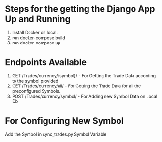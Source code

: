 # Steps for the getting the Django App Up and Running
1. Install Docker on local.
2. run docker-compose build
3. run docker-compose up

# Endpoints Available
1. GET /Trades/currency/{symbol}/ - For Getting the Trade Data according to the symbol provided
2. GET /Trades/currency/all/ - For Getting the Trade Data for all the preconfigured Symbols.
3. POST /Trades/currency/symbol/ - For Adding new Symbol Data on Local Db

# For Configuring New Symbol
Add the Symbol in sync_trades.py Symbol Variable
